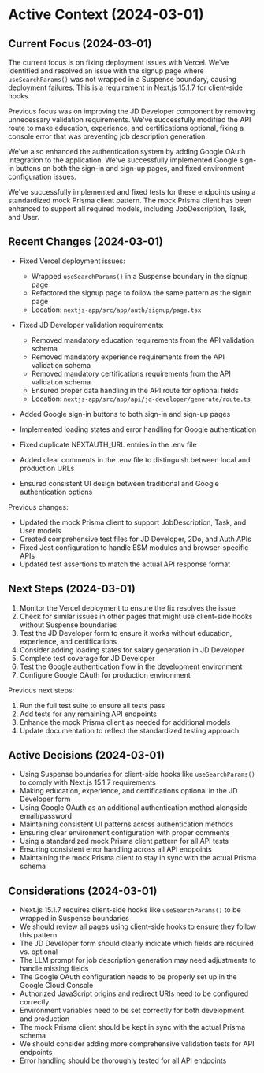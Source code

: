 # Active Context (2024-03-01)

## Current Focus (2024-03-01)

The current focus is on fixing deployment issues with Vercel. We've identified and resolved an issue with the signup page where `useSearchParams()` was not wrapped in a Suspense boundary, causing deployment failures. This is a requirement in Next.js 15.1.7 for client-side hooks.

Previous focus was on improving the JD Developer component by removing unnecessary validation requirements. We've successfully modified the API route to make education, experience, and certifications optional, fixing a console error that was preventing job description generation.

We've also enhanced the authentication system by adding Google OAuth integration to the application. We've successfully implemented Google sign-in buttons on both the sign-in and sign-up pages, and fixed environment configuration issues.

We've successfully implemented and fixed tests for these endpoints using a standardized mock Prisma client pattern. The mock Prisma client has been enhanced to support all required models, including JobDescription, Task, and User.

## Recent Changes (2024-03-01)

- Fixed Vercel deployment issues:

  - Wrapped `useSearchParams()` in a Suspense boundary in the signup page
  - Refactored the signup page to follow the same pattern as the signin page
  - Location: `nextjs-app/src/app/auth/signup/page.tsx`

- Fixed JD Developer validation requirements:

  - Removed mandatory education requirements from the API validation schema
  - Removed mandatory experience requirements from the API validation schema
  - Removed mandatory certifications requirements from the API validation schema
  - Ensured proper data handling in the API route for optional fields
  - Location: `nextjs-app/src/app/api/jd-developer/generate/route.ts`

- Added Google sign-in buttons to both sign-in and sign-up pages
- Implemented loading states and error handling for Google authentication
- Fixed duplicate NEXTAUTH_URL entries in the .env file
- Added clear comments in the .env file to distinguish between local and production URLs
- Ensured consistent UI design between traditional and Google authentication options

Previous changes:

- Updated the mock Prisma client to support JobDescription, Task, and User models
- Created comprehensive test files for JD Developer, 2Do, and Auth APIs
- Fixed Jest configuration to handle ESM modules and browser-specific APIs
- Updated test assertions to match the actual API response format

## Next Steps (2024-03-01)

1. Monitor the Vercel deployment to ensure the fix resolves the issue
2. Check for similar issues in other pages that might use client-side hooks without Suspense boundaries
3. Test the JD Developer form to ensure it works without education, experience, and certifications
4. Consider adding loading states for salary generation in JD Developer
5. Complete test coverage for JD Developer
6. Test the Google authentication flow in the development environment
7. Configure Google OAuth for production environment

Previous next steps:

1. Run the full test suite to ensure all tests pass
2. Add tests for any remaining API endpoints
3. Enhance the mock Prisma client as needed for additional models
4. Update documentation to reflect the standardized testing approach

## Active Decisions (2024-03-01)

- Using Suspense boundaries for client-side hooks like `useSearchParams()` to comply with Next.js 15.1.7 requirements
- Making education, experience, and certifications optional in the JD Developer form
- Using Google OAuth as an additional authentication method alongside email/password
- Maintaining consistent UI patterns across authentication methods
- Ensuring clear environment configuration with proper comments
- Using a standardized mock Prisma client pattern for all API tests
- Ensuring consistent error handling across all API endpoints
- Maintaining the mock Prisma client to stay in sync with the actual Prisma schema

## Considerations (2024-03-01)

- Next.js 15.1.7 requires client-side hooks like `useSearchParams()` to be wrapped in Suspense boundaries
- We should review all pages using client-side hooks to ensure they follow this pattern
- The JD Developer form should clearly indicate which fields are required vs. optional
- The LLM prompt for job description generation may need adjustments to handle missing fields
- The Google OAuth configuration needs to be properly set up in the Google Cloud Console
- Authorized JavaScript origins and redirect URIs need to be configured correctly
- Environment variables need to be set correctly for both development and production
- The mock Prisma client should be kept in sync with the actual Prisma schema
- We should consider adding more comprehensive validation tests for API endpoints
- Error handling should be thoroughly tested for all API endpoints
